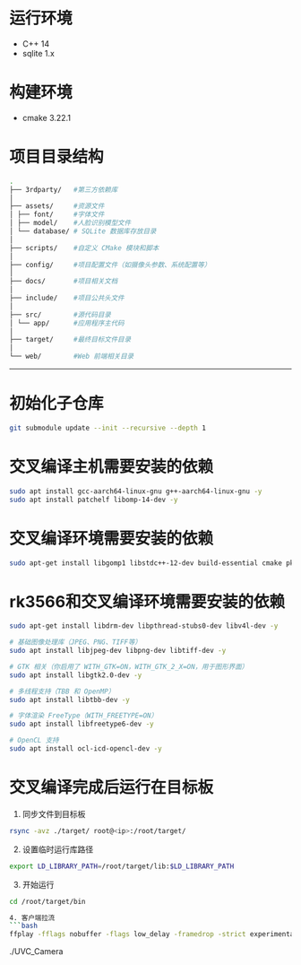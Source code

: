 # 运行环境
- C++ 14
- sqlite 1.x

# 构建环境
- cmake 3.22.1

# 项目目录结构

```bash
.
├── 3rdparty/   #第三方依赖库
│
├── assets/     #资源文件
│ ├── font/     #字体文件
│ ├── model/    #人脸识别模型文件
│ └── database/ # SQLite 数据库存放目录
│
├── scripts/    #自定义 CMake 模块和脚本
│
├── config/     #项目配置文件（如摄像头参数、系统配置等）
│
├── docs/       #项目相关文档
│
├── include/    #项目公共头文件
│
├── src/        #源代码目录
│ └── app/      #应用程序主代码
│
├── target/     #最终目标文件目录
│
└── web/        #Web 前端相关目录
```

---

# 初始化子仓库
```bash
git submodule update --init --recursive --depth 1
```

# 交叉编译主机需要安装的依赖
```bash
sudo apt install gcc-aarch64-linux-gnu g++-aarch64-linux-gnu -y
sudo apt install patchelf libomp-14-dev -y
```

# 交叉编译环境需要安装的依赖

```bash
sudo apt-get install libgomp1 libstdc++-12-dev build-essential cmake pkg-config -y
```

# rk3566和交叉编译环境需要安装的依赖
```bash
sudo apt-get install libdrm-dev libpthread-stubs0-dev libv4l-dev -y

# 基础图像处理库（JPEG、PNG、TIFF等）
sudo apt install libjpeg-dev libpng-dev libtiff-dev -y

# GTK 相关（你启用了 WITH_GTK=ON，WITH_GTK_2_X=ON，用于图形界面）
sudo apt install libgtk2.0-dev -y

# 多线程支持（TBB 和 OpenMP）
sudo apt install libtbb-dev -y

# 字体渲染 FreeType（WITH_FREETYPE=ON）
sudo apt install libfreetype6-dev -y

# OpenCL 支持
sudo apt install ocl-icd-opencl-dev -y
```

# 交叉编译完成后运行在目标板

1. 同步文件到目标板
```bash
rsync -avz ./target/ root@<ip>:/root/target/
```

2. 设置临时运行库路径
```bash
export LD_LIBRARY_PATH=/root/target/lib:$LD_LIBRARY_PATH
```

3. 开始运行
```bash
cd /root/target/bin

4. 客户端拉流
```bash
ffplay -fflags nobuffer -flags low_delay -framedrop -strict experimental rtsp://192.168.10.8:8554/live
```
./UVC_Camera
```
